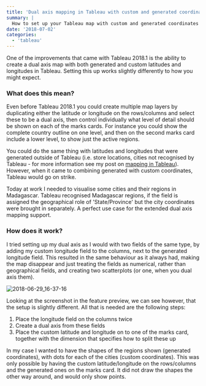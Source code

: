 ```yaml
---
title: 'Dual axis mapping in Tableau with custom and generated coordinates'
summary: |
  How to set up your Tableau map with custom and generated coordinates (versions 2018.1 - 2020.3).
date: '2018-07-02'
categories:
  - 'tableau'
---
```


One of the improvements that came with Tableau 2018.1 is the ability to create a dual axis map with both generated and custom latitudes and longitudes in Tableau. Setting this up works slightly differently to how you might expect.

### What does this mean?

Even before Tableau 2018.1 you could create multiple map layers by duplicating either the latitude or longitude on the rows/columns and select these to be a dual axis, then control individually what level of detail should be shown on each of the marks cards. For instance you could show the complete country outline on one level, and then on the second marks card include a lower level, to show just the active regions.

<n-img
src="https://nalediholly.files.wordpress.com/2018/06/2018-06-29_18-39-12.png"
caption="One marks card has only country on detail, the other also region, highlighting all the regions in the dataset"></n-img>

You could do the same thing with latitudes and longitudes that were generated outside of Tableau (i.e. store locations, cities not recognised by Tableau - for more information see my post on [mapping in Tableau](https://nalediholly.wordpress.com/2017/09/22/why-is-your-map-not-working-an-introduction-to-mapping-in-tableau/)). However, when it came to combining generated with custom coordinates, Tableau would go on strike.

Today at work I needed to visualise some cities and their regions in Madagascar. Tableau recognised Madagascar regions, if the field is assigned the geographical role of 'State/Province' but the city coordinates were brought in separately. A perfect use case for the extended dual axis mapping support.

### How does it work?

I tried setting up my dual axis as I would with two fields of the same type, by adding my custom longitude field to the columns, next to the generated longitude field. This resulted in the same behaviour as it always had, making the map disappear and just treating the fields as numerical, rather than geographical fields, and creating two scatterplots (or one, when you dual axis them).

![2018-06-29_16-37-16](https://nalediholly.files.wordpress.com/2018/06/2018-06-29_16-37-16.png)

Looking at the screenshot in the feature preview, we can see however, that the setup is slightly different. All that is needed are the following steps:

1. Place the longitude field on the columns twice
2. Create a dual axis from these fields
3. Place the custom latitude and longitude on to one of the marks card, together with the dimension that specifies how to split these up

In my case I wanted to have the shapes of the regions shown (generated coordinates), with dots for each of the cities (custom coordinates). This was only possible by having the custom latitude/longitude on the rows/columns and the generated ones on the marks card. It did not draw the shapes the other way around, and would only show points.

<n-img
src="https://nalediholly.files.wordpress.com/2018/06/2018-06-29_16-37-33.png"
caption="Place two fields of the same latitude/longitude"></n-img>

<n-img
src="https://nalediholly.files.wordpress.com/2018/06/2018-06-29_16-38-101.png"
caption="Place the other fields on one of the marks cards"></n-img>

<n-img
src="https://nalediholly.files.wordpress.com/2018/06/2018-06-29_16-38-24.png"
caption="Dual axis"></n-img>
